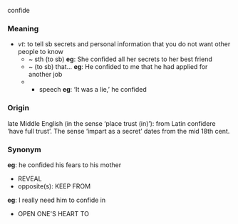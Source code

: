 confide
### Meaning
+ _vt_: to tell sb secrets and personal information that you do not want other people to know
	+  ~ sth (to sb) __eg__: She confided all her secrets to her best friend
	+  ~ (to sb) that… __eg__: He confided to me that he had applied for another job
	+  + speech __eg__: ‘It was a lie,’ he confided

### Origin

late Middle English (in the sense ‘place trust (in)’): from Latin confidere ‘have full trust’. The sense ‘impart as a secret’ dates from the mid 18th cent.

### Synonym

__eg__: he confided his fears to his mother

+ REVEAL
+ opposite(s): KEEP FROM

__eg__: I really need him to confide in

+ OPEN ONE'S HEART TO


